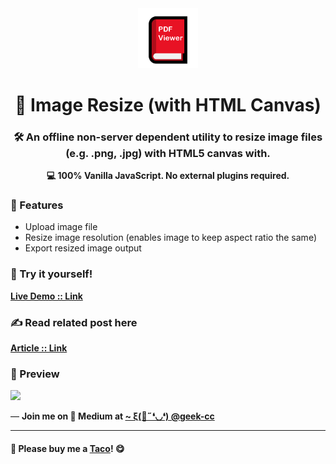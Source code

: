 <div align="center">
  <img src="https://github.com/incubated-geek-cc/OfflinePDFViewer/raw/main/img/logo.png" width="96" alt="logo">

  # 🔎 Image Resize (with HTML Canvas)

  ### 🛠️ An offline non-server dependent utility to resize image files (e.g. .png, .jpg) with HTML5 canvas with.

**💻 100% Vanilla JavaScript. No external plugins required.**

<div align="left">

  ### 📌 Features

</div>
<div align="left">
	<ul>
		<li>Upload image file</li>
		<li>Resize image resolution (enables image to keep aspect ratio the same)</li>
		<li>Export resized image output</li>
	</ul>
</div>
</div>

### 🌟 Try it yourself!
[**Live Demo :: Link**](https://incubated-geek-cc.github.io/OfflinePDFViewer)

### ✍ Read related post here
[**Article :: Link**](https://geek-cc.medium.com/how-to-resize-an-image-using-client-side-javascript-and-html5-canvas-2fff73d15d0)

### 👀 Preview
<img src='https://miro.medium.com/max/1050/1*Duxvrd0tozc_2CN4jNaSBg.png' width="800px" />

<p>— <b>Join me on 📝 <b>Medium</b> at <a href='https://medium.com/@geek-cc' target='_blank'>~ ξ(🎀˶❛◡❛) @geek-cc</a></b></p>

---

#### 🌮 Please buy me a <a href='https://www.buymeacoffee.com/geekcc' target='_blank'>Taco</a>! 😋